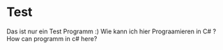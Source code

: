 # Test
Das ist nur ein Test Programm :)
Wie kann ich hier Prograamieren in C# ?
How can programm in c# here?
